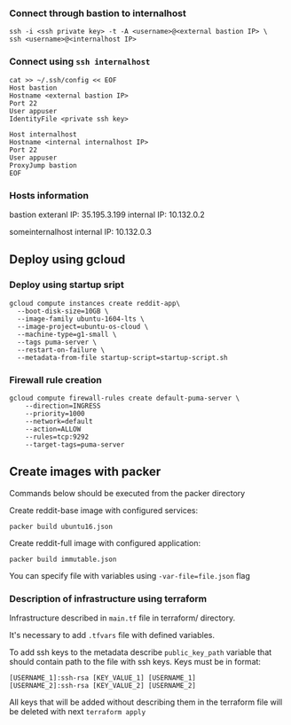 ### Connect through bastion to internalhost

```
ssh -i <ssh private key> -t -A <username>@<external bastion IP> \
ssh <username>@<internalhost IP>
```

### Connect using `ssh internalhost`

```
cat >> ~/.ssh/config << EOF
Host bastion
Hostname <external bastion IP>
Port 22
User appuser
IdentityFile <private ssh key>

Host internalhost
Hostname <internal internalhost IP>
Port 22
User appuser
ProxyJump bastion
EOF
```

### Hosts information

bastion
exteranl IP: 35.195.3.199
internal IP: 10.132.0.2

someinternalhost
internal IP: 10.132.0.3

## Deploy using gcloud

### Deploy using startup sript

```
gcloud compute instances create reddit-app\
  --boot-disk-size=10GB \
  --image-family ubuntu-1604-lts \
  --image-project=ubuntu-os-cloud \
  --machine-type=g1-small \
  --tags puma-server \
  --restart-on-failure \
  --metadata-from-file startup-script=startup-script.sh
```

### Firewall rule creation

```
gcloud compute firewall-rules create default-puma-server \
    --direction=INGRESS
    --priority=1000
    --network=default
    --action=ALLOW
    --rules=tcp:9292
    --target-tags=puma-server
```

## Create images with packer

Commands below should be executed from the packer directory

Create reddit-base image with configured services:
```
packer build ubuntu16.json
```

Create reddit-full image with configured application:
```
packer build immutable.json
```

You can specify file with variables using ```-var-file=file.json``` flag

### Description of infrastructure using terraform

Infrastructure described in ```main.tf``` file in terraform/ directory.

It's necessary to add ```.tfvars``` file with defined variables.

To add ssh keys to the metadata describe ```public_key_path``` variable that
should contain path to the file with ssh keys. Keys must be in format:
```
[USERNAME_1]:ssh-rsa [KEY_VALUE_1] [USERNAME_1]
[USERNAME_2]:ssh-rsa [KEY_VALUE_2] [USERNAME_2]
```

All keys that will be added without describing them in the terraform file will
be deleted with next ```terraform apply```
